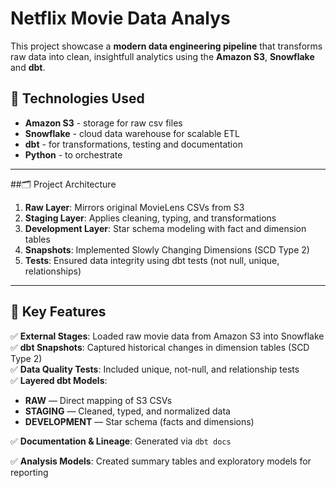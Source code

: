 # Netflix Movie Data Analys 

This project showcase a **modern data engineering pipeline** that transforms raw data into clean,
insightfull analytics using the **Amazon S3**, **Snowflake** and **dbt**.

## 🔧 Technologies Used

- **Amazon S3** - storage for raw csv files
- **Snowflake** - cloud data warehouse for scalable ETL
- **dbt** - for transformations, testing and documentation
- **Python** - to orchestrate

---

##🗂️ Project Architecture

1. **Raw Layer**: Mirrors original MovieLens CSVs from S3  
2. **Staging Layer**: Applies cleaning, typing, and transformations  
3. **Development Layer**: Star schema modeling with fact and dimension tables  
4. **Snapshots**: Implemented Slowly Changing Dimensions (SCD Type 2)  
5. **Tests**: Ensured data integrity using dbt tests (not null, unique, relationships)

---

## 🔹 Key Features

✅ **External Stages**: Loaded raw movie data from Amazon S3 into Snowflake  
✅ **dbt Snapshots**: Captured historical changes in dimension tables (SCD Type 2)  
✅ **Data Quality Tests**: Included unique, not-null, and relationship tests  
✅ **Layered dbt Models**:
- **RAW** — Direct mapping of S3 CSVs
- **STAGING** — Cleaned, typed, and normalized data
- **DEVELOPMENT** — Star schema (facts and dimensions)

✅ **Documentation & Lineage**: Generated via `dbt docs`  

✅ **Analysis Models**: Created summary tables and exploratory models for reporting


